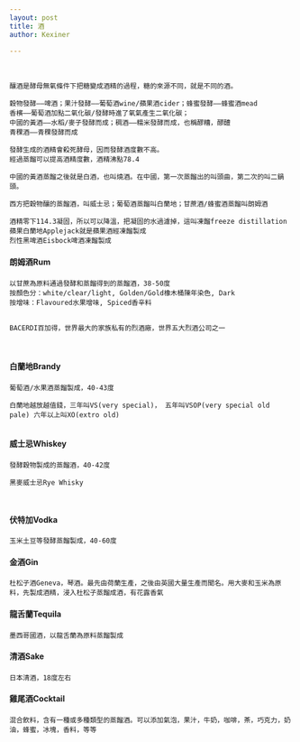 ```yaml
---
layout: post
title: 酒
author: Kexiner

---
```



<br>

```
釀酒是酵母無氧條件下把糖變成酒精的過程，糖的來源不同，就是不同的酒。

穀物發酵——啤酒；果汁發酵——葡萄酒wine/蘋果酒cider；蜂蜜發酵——蜂蜜酒mead
香檳——葡萄酒加點二氧化碳/發酵時進了氧氣產生二氧化碳；
中國的黃酒——水稻/麥子發酵而成；稠酒——糯米發酵而成，也稱醪糟，醪醴
青稞酒——青稞發酵而成
```
```
發酵生成的酒精會殺死酵母，因而發酵酒度數不高。
經過蒸餾可以提高酒精度數，酒精沸點78.4

中國的黃酒蒸餾之後就是白酒，也叫燒酒。在中國，第一次蒸餾出的叫頭曲，第二次的叫二鍋頭。

西方把穀物釀的蒸餾酒，叫威士忌；葡萄酒蒸餾叫白蘭地；甘蔗酒/蜂蜜酒蒸餾叫朗姆酒

酒精零下114.3凝固，所以可以降溫，把凝固的水過濾掉，這叫凍餾freeze distillation
蘋果白蘭地Applejack就是蘋果酒經凍餾製成
烈性黑啤酒Eisbock啤酒凍餾製成

```



#### 朗姆酒Rum
```
以甘蔗為原料通過發酵和蒸餾得到的蒸餾酒，38-50度
按顏色分：white/clear/light, Golden/Gold橡木桶陳年染色, Dark
按增味：Flavoured水果增味, Spiced香辛料


```


```
BACERDI百加得，世界最大的家族私有的烈酒廠，世界五大烈酒公司之一

```


<br>



#### 白蘭地Brandy
```
葡萄酒/水果酒蒸餾製成，40-43度

白蘭地越放越值錢，三年叫VS(very special)， 五年叫VSOP(very special old pale) 六年以上叫XO(extro old)


```



#### 威士忌Whiskey
```
發酵穀物製成的蒸餾酒，40-42度

黑麥威士忌Rye Whisky



```


#### 伏特加Vodka
```
玉米土豆等發酵蒸餾製成，40-60度

```


#### 金酒Gin
```
杜松子酒Geneva，琴酒。最先由荷蘭生產，之後由英國大量生產而聞名。用大麥和玉米為原料，先製成酒精，浸入杜松子蒸餾成酒，有花露香氣

```


#### 龍舌蘭Tequila
```
墨西哥國酒，以龍舌蘭為原料蒸餾製成
```


#### 清酒Sake
```
日本清酒，18度左右

```


#### 雞尾酒Cocktail
```
混合飲料，含有一種或多種類型的蒸餾酒。可以添加氣泡，果汁，牛奶，咖啡，茶，巧克力，奶油，蜂蜜，冰塊，香料，等等

```




